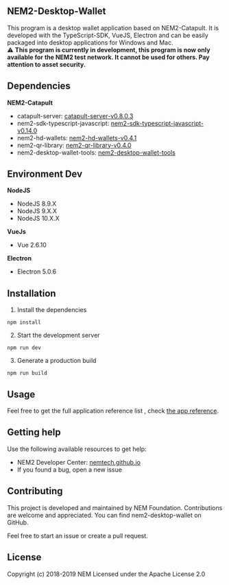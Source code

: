 ## NEM2-Desktop-Wallet

This program is a desktop wallet application based on NEM2-Catapult. It is developed with the TypeScript-SDK, VueJS, Electron and can be easily packaged into desktop applications for Windows and Mac.   
:warning: **This program is currently in development, this program is now only available for the NEM2 test network. It cannot be used for others. Pay attention to asset security.**


## Dependencies
**NEM2-Catapult**
- catapult-server: [catapult-server-v0.8.0.3](https://github.com/nemtech/catapult-server/releases/tag/v0.8.0.3)
- nem2-sdk-typescript-javascript: [nem2-sdk-typescript-javascript-v0.14.0](https://github.com/nemtech/nem2-sdk-typescript-javascript/releases/tag/v0.14.0)
- nem2-hd-wallets: [nem2-hd-wallets-v0.4.1](https://github.com/nemfoundation/nem2-hd-wallets/releases/tag/v0.4.1)
- nem2-qr-library: [nem2-qr-library-v0.4.0](https://github.com/nemfoundation/nem2-qr-library)
- nem2-desktop-wallet-tools: [nem2-desktop-wallet-tools]( https://github.com/NemTechCN/NEM2-Desk-Wallet-Tools)

## Environment Dev
**NodeJS**
- NodeJS 8.9.X
- NodeJS 9.X.X
- NodeJS 10.X.X

**VueJs**
- Vue 2.6.10

**Electron**
- Electron 5.0.6

## Installation
1. Install the dependencies
```
npm install 
```
2. Start the development server
```
npm run dev 
```
3. Generate a production build
```
npm run build 
```


## Usage
Feel free to get the full application reference list , check [the app reference](https://github.com/nemfoundation/nem2-desktop-wallet/releases).

## Getting help
Use the following available resources to get help:

* NEM2 Developer Center: [nemtech.github.io](https://nemtech.github.io/)
* If you found a bug, open a new issue

## Contributing
This project is developed and maintained by NEM Foundation. Contributions are welcome and appreciated. You can find nem2-desktop-wallet on GitHub.

Feel free to start an issue or create a pull request. 


## License
Copyright (c) 2018-2019 NEM Licensed under the Apache License 2.0
